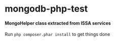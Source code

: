 # mongodb-php-test

#### MongoHelper class extracted from ISSA services

Run `php composer.phar install` to get things done